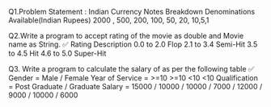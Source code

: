 Q1.Problem Statement : Indian Currency Notes Breakdown
Denominations Available(Indian Rupees)
2000 , 500, 200, 100, 50, 20, 10,5,1

Q2.Write a program to accept rating of the movie as double and Movie name as String. ✅
 Rating         Description
 0.0 to 2.0    Flop
 2.1 to 3.4    Semi-Hit
 3.5 to 4.5     Hit
 4.6 to 5.0     Super-Hit

 Q3. Write a program to calculate the salary of as per the following table ✅
 Gender  = Male  / Female
 Year of Service = >=10 >=10 <10 <10
 Qualification = Post Graduate / Graduate
 Salary =  15000 / 10000 / 10000 / 7000 / 12000 / 9000 / 10000 / 6000 




